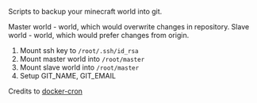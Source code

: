 Scripts to backup your minecraft world into git.


Master world - world, which would overwrite changes in repository.
Slave world - world, which would prefer changes from origin.


1. Mount ssh key to `/root/.ssh/id_rsa`  
2. Mount master world into `/root/master`
3. Mount slave world into `/root/master`
4. Setup GIT_NAME, GIT_EMAIL

Credits to [docker-cron](https://github.com/Ekito/docker-cron)